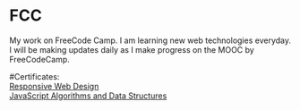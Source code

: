 # FCC
My work on FreeCode Camp.
I am learning new web technologies everyday. I will be making updates daily as I make progress on the MOOC by FreeCodeCamp.

#Certificates:
<br>
<a href="https://www.freecodecamp.org/certification/ansh997/responsive-web-design" target="_blank">Responsive Web Design</a>
<br>
<a href="https://www.freecodecamp.org/certification/ansh997/javascript-algorithms-and-data-structures" target="_blank">JavaScript Algorithms and Data Structures</a>

